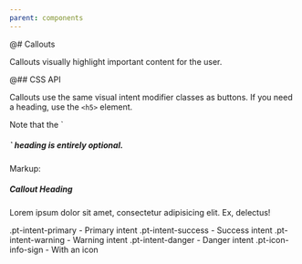 ```yaml
---
parent: components
---
```


@# Callouts

Callouts visually highlight important content for the user.

@## CSS API

Callouts use the same visual intent modifier classes as buttons. If you need a
heading, use the `<h5>` element.

<div class="pt-callout pt-intent-primary pt-icon-info-sign">
Note that the `<h5>` heading is entirely optional.
</div>

Markup:
<div class="pt-callout {{.modifier}}">
<h5>Callout Heading</h5>
Lorem ipsum dolor sit amet, consectetur adipisicing elit. Ex, delectus!
</div>

.pt-intent-primary - Primary intent
.pt-intent-success - Success intent
.pt-intent-warning - Warning intent
.pt-intent-danger  - Danger intent
.pt-icon-info-sign - With an icon
